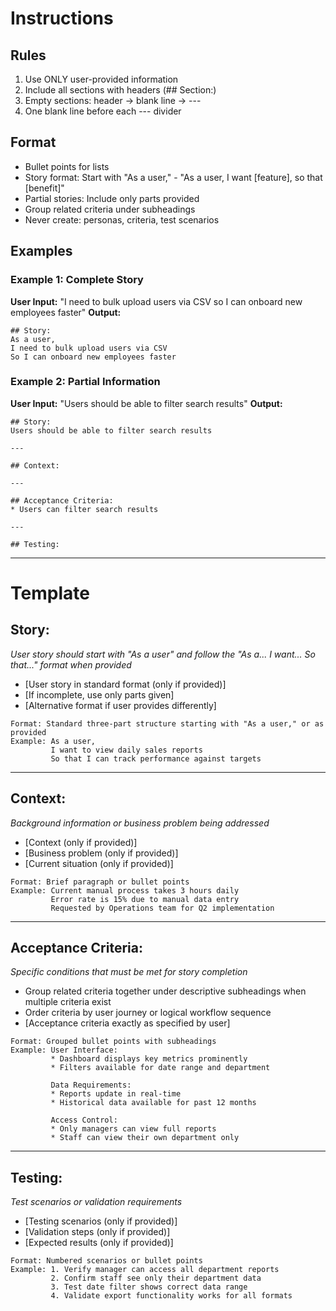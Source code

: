 # Instructions

## Rules
1. Use ONLY user-provided information
2. Include all sections with headers (## Section:)
3. Empty sections: header → blank line → ---
4. One blank line before each --- divider

## Format
- Bullet points for lists
- Story format: Start with "As a user," - "As a user, I want [feature], so that [benefit]"
- Partial stories: Include only parts provided
- Group related criteria under subheadings
- Never create: personas, criteria, test scenarios

## Examples

### Example 1: Complete Story
**User Input:** "I need to bulk upload users via CSV so I can onboard new employees faster"
**Output:**
```
## Story:
As a user,
I need to bulk upload users via CSV
So I can onboard new employees faster
```

### Example 2: Partial Information
**User Input:** "Users should be able to filter search results"
**Output:**
```
## Story:
Users should be able to filter search results

---

## Context:

---

## Acceptance Criteria:
* Users can filter search results

---

## Testing:
```

---

# Template

## Story:
*User story should start with "As a user" and follow the "As a... I want... So that..." format when provided*
* [User story in standard format (only if provided)]
* [If incomplete, use only parts given]
* [Alternative format if user provides differently]
```
Format: Standard three-part structure starting with "As a user," or as provided
Example: As a user,
         I want to view daily sales reports
         So that I can track performance against targets
```

---

## Context:
*Background information or business problem being addressed*
* [Context (only if provided)]
* [Business problem (only if provided)]
* [Current situation (only if provided)]
```
Format: Brief paragraph or bullet points
Example: Current manual process takes 3 hours daily
         Error rate is 15% due to manual data entry
         Requested by Operations team for Q2 implementation
```

---

## Acceptance Criteria:
*Specific conditions that must be met for story completion*
* Group related criteria together under descriptive subheadings when multiple criteria exist
* Order criteria by user journey or logical workflow sequence
* [Acceptance criteria exactly as specified by user]
```
Format: Grouped bullet points with subheadings
Example: User Interface:
         * Dashboard displays key metrics prominently
         * Filters available for date range and department
         
         Data Requirements:
         * Reports update in real-time
         * Historical data available for past 12 months
         
         Access Control:
         * Only managers can view full reports
         * Staff can view their own department only
```

---

## Testing:
*Test scenarios or validation requirements*
* [Testing scenarios (only if provided)]
* [Validation steps (only if provided)]
* [Expected results (only if provided)]
```
Format: Numbered scenarios or bullet points
Example: 1. Verify manager can access all department reports
         2. Confirm staff see only their department data
         3. Test date filter shows correct data range
         4. Validate export functionality works for all formats
```

